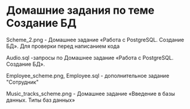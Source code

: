 # Домашние задания по теме Создание БД

 Scheme_2.png - Домашнее задание «Работа с PostgreSQL. Создание БД». Для проверки перед написанием кода
 
 Audio.sql -запросы по Домашнее задание «Работа с PostgreSQL. Создание БД».
 
 Employee_scheme.png, Employee.sql - дополнительное задание "Сотрудник"
 
 Music_tracks_scheme.png - Домашнее задание «Введение в базы данных. Типы баз данных»

